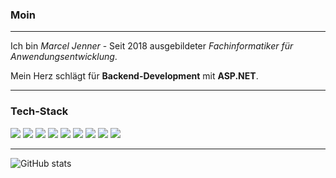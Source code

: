 ### Moin

---

Ich bin *Marcel Jenner* - Seit 2018 ausgebildeter *Fachinformatiker für Anwendungsentwicklung*.

Mein Herz schlägt für **Backend-Development** mit **ASP.NET**.

---


### Tech-Stack

<img src = "https://img.shields.io/badge/-C%23-512bd4?style=flat&logo=dotnet&logoColor=white"> 
<img src = "https://img.shields.io/badge/-.NET 5-512bd4?style=flat&logo=dotnet&logoColor=white"> 
<img src = "https://img.shields.io/badge/-ASP.NET-512bd4?style=flat&logo=dotnet&logoColor=white"> 
<img src = "https://img.shields.io/badge/-PostgreSQL-336791?style=flat&logo=postgresql&logoColor=white"> 
<img src = "https://img.shields.io/badge/-Nginx-169100?style=flat&logo=nginx&logoColor=white"> 
<img src = "https://img.shields.io/badge/-Jenkins-darkred?style=flat&logo=jenkins&logoColor=white"> 
<img src = "https://img.shields.io/badge/-Docker-0db7ed?style=flat&logo=Docker&logoColor=white"> 
<img src="http://img.shields.io/badge/-Git-F1502F?style=flat&logo=git&logoColor=FFFFFF"> 
<img src="http://img.shields.io/badge/-Github-000000?style=flat&logo=github&logoColor=FFFFFF"> 

---

![GitHub stats](https://github-readme-stats.vercel.app/api?username=marceljenner&show_icons=true&hide_border=true)
